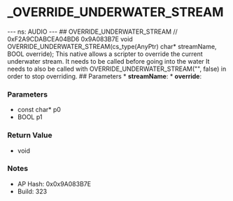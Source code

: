 # _OVERRIDE_UNDERWATER_STREAM

--- ns: AUDIO --- ## OVERRIDE_UNDERWATER_STREAM  // 0xF2A9CDABCEA04BD6 0x9A083B7E void OVERRIDE_UNDERWATER_STREAM(cs_type(AnyPtr) char* streamName, BOOL override);  This native allows a scripter to override the current underwater stream. It needs to be called before going into the water  It needs to also be called with OVERRIDE_UNDERWATER_STREAM("", false) in order to stop overriding.  ## Parameters * **streamName**: * **override**:

### Parameters
* const char* p0
* BOOL p1

### Return Value
* void

### Notes
* AP Hash: 0x0x9A083B7E
* Build: 323

